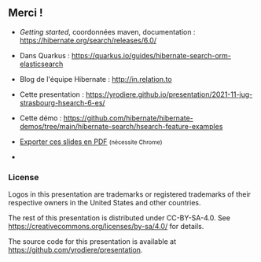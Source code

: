 <!-- .slide: data-state="focus" -->
## Merci !


* *Getting started*, coordonnées maven, documentation : <https://hibernate.org/search/releases/6.0/>
* Dans Quarkus : <https://quarkus.io/guides/hibernate-search-orm-elasticsearch>

* Blog de l'équipe Hibernate : <http://in.relation.to>
* Cette presentation : <https://yrodiere.github.io/presentation/2021-11-jug-strasbourg-hsearch-6-es/>
* Cette démo : <https://github.com/hibernate/hibernate-demos/tree/main/hibernate-search/hsearch-feature-examples>
* <a href="?print-pdf">Exporter ces slides en PDF</a> <small>(nécessite Chrome)</small>

-

### License

Logos in this presentation are trademarks or registered trademarks of their respective owners in the United States and other countries.

The rest of this presentation is distributed under CC-BY-SA-4.0. See https://creativecommons.org/licenses/by-sa/4.0/ for details.

The source code for this presentation is available at https://github.com/yrodiere/presentation.
